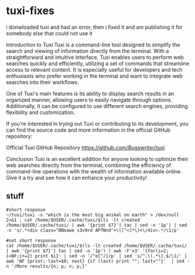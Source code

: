 # tuxi-fixes
i donwloaded tuxi and had an error, then i fixed it and am publishing it for somebody else that could not use it 


Introduction to Tuxi
Tuxi is a command-line tool designed to simplify the search and viewing of information directly from the terminal. With a straightforward and intuitive interface, Tuxi enables users to perform web searches quickly and efficiently, utilizing a set of commands that streamline access to relevant content. It is especially useful for developers and tech enthusiasts who prefer working in the terminal and want to integrate web searches into their workflows.

One of Tuxi's main features is its ability to display search results in an organized manner, allowing users to easily navigate through options. Additionally, it can be configured to use different search engines, providing flexibility and customization.

If you're interested in trying out Tuxi or contributing to its development, you can find the source code and more information in the official GitHub repository:

Official Tuxi GitHub Repository
https://github.com/Bugswriter/tuxi

Conclusion
Tuxi is an excellent addition for anyone looking to optimize their web searches directly from the terminal, combining the efficiency of command-line operations with the wealth of information available online. Give it a try and see how it can enhance your productivity!



## stuff

    #short response
    ~/tuxi/tuxi -s "which is the most big animal on earth" > /dev/null 2>&1 ; cat /home/$USER/.cache/tuxi/$(ls -lt created /home/$USER/.cache/tuxi/ | awk '{print $7}'| tac | sed -n '1p') | sed -n 's/.*<div class="BNeawe s3v9rd AP7Wnd">\([^<]*\)<\/div>.*/\1/p'
    
    #not short response
    cat /home/$USER/.cache/tuxi/$(ls -lt created /home/$USER/.cache/tuxi/ | awk '{print $7}'| tac | sed -n '1p') | awk -F'x3' '{for(i=2; i<NF;i+=2) print $i}' | sed -n '/^e[^/]/p' | sed 's/^.\(.*\).$/\1/' | awk 'NF {print; last=$0; next} {if (last) print ""; last=""}'  | sed -n '/More results/{n; p; n; p;}'
